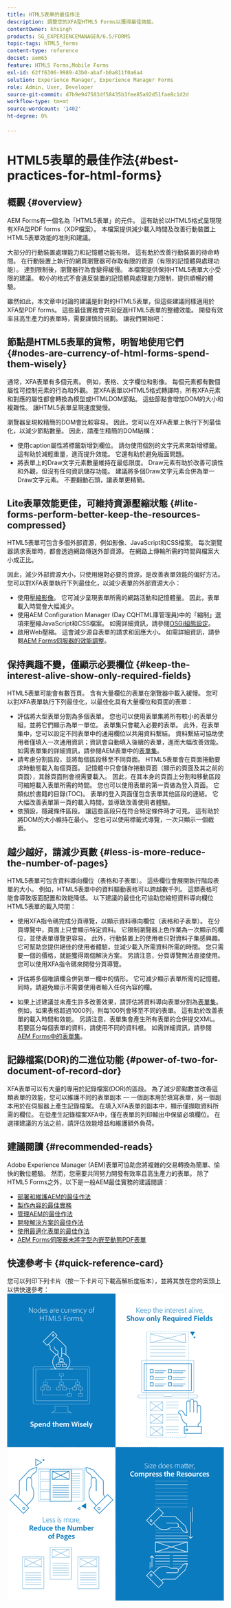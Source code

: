 ```yaml
---
title: HTML5表單的最佳作法
description: 調整您的XFA型HTML5 Forms以獲得最佳效能。
contentOwner: khsingh
products: SG_EXPERIENCEMANAGER/6.5/FORMS
topic-tags: hTML5_forms
content-type: reference
docset: aem65
feature: HTML5 Forms,Mobile Forms
exl-id: 62ff6306-9989-43b0-abaf-b0a811f0a6a4
solution: Experience Manager, Experience Manager Forms
role: Admin, User, Developer
source-git-commit: d7b9e947503df58435b3fee85a92d51fae8c1d2d
workflow-type: tm+mt
source-wordcount: '1402'
ht-degree: 0%

---
```


# HTML5表單的最佳作法{#best-practices-for-html-forms}

## 概觀 {#overview}

AEM Forms有一個名為「HTML5表單」的元件。 這有助於以HTML5格式呈現現有XFA型PDF forms（XDP檔案）。 本檔案提供減少載入時間及改善行動裝置上HTML5表單效能的准則和建議。

大部分的行動裝置處理能力和記憶體功能有限。 這有助於改善行動裝置的待命時間。 在行動裝置上執行的網頁瀏覽器可存取有限的資源（有限的記憶體與處理功能）。 達到限制後，瀏覽器行為會變得緩慢。 本檔案提供保持HTML5表單大小受限的建議。 較小的格式不會違反裝置的記憶體與處理能力限制，提供順暢的體驗。

雖然如此，本文章中討論的建議是針對的HTML5表單，但這些建議同樣適用於XFA型PDF forms。 這些最佳實務會共同促進HTML5表單的整體效能。 開發有效率且高生產力的表單時，需要謹慎的規劃。 讓我們開始吧：

## 節點是HTML5表單的貨幣，明智地使用它們 {#nodes-are-currency-of-html-forms-spend-them-wisely}

通常，XFA表單有多個元素。 例如，表格、文字欄位和影像。 每個元素都有數個屬性可控制元素的行為和外觀。 當XFA表單以HTML5格式轉譯時，所有XFA元素和對應的屬性都會轉換為模型或HTMLDOM節點。 這些節點會增加DOM的大小和複雜性。 讓HTML5表單呈現速度變慢。

瀏覽器呈現較精簡的DOM會比較容易。 因此，您可以在XFA表單上執行下列最佳化，以減少節點數量。 因此，請產生精簡的DOM結構：

* 使用caption屬性將標籤新增到欄位。 請勿使用個別的文字元素來新增標籤。 這有助於減輕重量，進而提升效能。 它還有助於避免版面問題。
* 將表單上的Draw文字元素數量維持在最低限度。 Draw元素有助於改善可讀性和外觀，但沒有任何資訊儲存功能。 建議將多個Draw文字元素合併為單一Draw文字元素。 不要翻動石頭，讓表單更精簡。

## Lite表單效能更佳，可維持資源壓縮狀態 {#lite-forms-perform-better-keep-the-resources-compressed}

HTML5表單可包含多個外部資源，例如影像、JavaScript和CSS檔案。 每次瀏覽器請求表單時，都會透過網路傳送外部資源。 在網路上傳輸所需的時間與檔案大小成正比。

因此，減少外部資源大小，只使用絕對必要的資源，是改善表單效能的偏好方法。 您可以對XFA表單執行下列最佳化，以減少表單的外部資源大小：

* 使用[壓縮影像](/help/assets/best-practices-for-optimizing-the-quality-of-your-images.md)。 它可減少呈現表單所需的網路活動和記憶體量。 因此，表單載入時間會大幅減少。
* 使用AEM Configuration Manager (Day CQHTML庫管理員)中的「縮制」選項來壓縮JavaScript和CSS檔案。 如需詳細資訊，請參閱[OSGi組態設定](/help/sites-deploying/osgi-configuration-settings.md)。
* 啟用Web壓縮。 這會減少源自表單的請求和回應大小。 如需詳細資訊，請參閱[AEM Forms伺服器的效能調整](https://helpx.adobe.com/tw/aem-forms/6-3/performance-tuning-aem-forms.html)。

## 保持興趣不變，僅顯示必要欄位  {#keep-the-interest-alive-show-only-required-fields}

HTML5表單可能會有數百頁。 含有大量欄位的表單在瀏覽器中載入緩慢。 您可以對XFA表單執行下列最佳化，以最佳化具有大量欄位和頁面的表單：

* 評估將大型表單分割為多個表單。 您也可以使用表單集將所有較小的表單分組，並將它們顯示為單一單位。 表單集只會載入必要的表單。 此外，在表單集中，您可以設定不同表單中的通用欄位以共用資料繫結。 資料繫結可協助使用者僅填入一次通用資訊；資訊會自動填入後續的表單，進而大幅改善效能。 如需表單集的詳細資訊，請參閱AEM表單中的[表單集](https://helpx.adobe.com/tw/aem-forms/6-3/formset-in-aem-forms.html)。
* 請考慮分割區段，並將每個區段移至不同頁面。 HTML5表單會在頁面捲動要求時動態載入每個頁面。 記憶體中只會儲存捲動頁面（顯示的頁面及其之前的頁面），其餘頁面則會視需要載入。 因此，在其本身的頁面上分割和移動區段可縮短載入表單所需的時間。 您也可以使用表單的第一頁做為登入頁面。 它類似於書籍的目錄(TOC)。 表單的登入頁面僅包含表單其他區段的連結。 它大幅改善表單第一頁的載入時間，並導致改善使用者體驗。
* 依預設，隱藏條件區段。 讓這些區段只在符合特定條件時才可見。 這有助於將DOM的大小維持在最小。 您也可以使用標籤式導覽，一次只顯示一個截面。

## 越少越好，請減少頁數 {#less-is-more-reduce-the-number-of-pages}

HTML5表單可包含資料導向欄位（表格和子表單）。 這些欄位會展開執行階段表單的大小。 例如，HTML5表單中的資料驅動表格可以跨越數千列。 這類表格可能會導致版面配置和效能降低。 以下建議的最佳化可協助您縮短資料導向欄位HTML5表單的載入時間：

* 使用XFA指令碼完成分頁導覽，以顯示資料導向欄位（表格和子表單）。 在分頁導覽中，頁面上只會顯示特定資料。 它限制瀏覽器上色作業為一次顯示的欄位，並使表單導覽更容易。 此外，行動裝置上的使用者只對資料子集感興趣。 它可幫助您提供絕佳的使用者體驗，並減少載入所需資料所需的時間。 您只需要一個的價格，就能獲得兩個解決方案。  另請注意，分頁導覽無法直接使用。 您可以使用XFA指令碼來開發分頁導覽。

* 評估將多個唯讀欄合併到單一欄中的情形。 它可減少顯示表單所需的記憶體。 同時，請避免顯示不需要使用者輸入任何內容的欄。
* 如果上述建議並未產生許多改善效果，請評估將資料導向表單分割為[表單集](https://helpx.adobe.com/tw/aem-forms/6-3/formset-in-aem-forms.html)。 例如，如果表格超過1000列，則每100列會移至不同的表單。 這有助於改善表單的載入時間和效能。  另請注意，表單集會產生所有表單的合併提交XML。 若要區分每個表單的資料，請使用不同的資料根。 如需詳細資訊，請參閱[AEM Forms中的表單集](https://helpx.adobe.com/tw/aem-forms/6-3/formset-in-aem-forms.html)。

## 記錄檔案(DOR)的二進位功能 {#power-of-two-for-document-of-record-dor}

XFA表單可以有大量的專用於記錄檔案(DOR)的區段。 為了減少節點數並改善這類表單的效能，您可以維護不同的表單副本 — 一個副本用於填寫表單，另一個副本用於在伺服器上產生記錄檔案。 在填入XFA表單的副本中，顯示僅擷取資料所需的欄位。 在從產生記錄檔案XFA中，僅在表單的列印輸出中保留必填欄位。 在選擇建議的方法之前，請評估效能增益和維護額外負荷。

## 建議閱讀  {#recommended-reads}

Adobe Experience Manager (AEM)表單可協助您將複雜的交易轉換為簡單、愉快的數位體驗。 然而，您需要共同努力開發有效率且高生產力的表單。 除了HTML5 Forms之外，以下是一般AEM最佳實務的建議閱讀：

* [部署和維護AEM的最佳作法](/help/sites-deploying/best-practices.md)
* [製作內容的最佳實務](/help/sites-authoring/best-practices.md)
* [管理AEM的最佳作法](/help/sites-administering/administer-best-practices.md)
* [開發解決方案的最佳作法](/help/sites-developing/best-practices.md)
* [使用最適化表單的最佳作法](/help/forms/using/adaptive-forms-best-practices.md)
* [AEM Forms伺服器未將字型內嵌至動態PDF表單](https://helpx.adobe.com/aem-forms/kb/aem-forms-server-does-not-embed-fonts-to-dynamic-pdf-form.html)

## 快速參考卡 {#quick-reference-card}

您可以列印下列卡片（按一下卡片可下載高解析度版本），並將其放在您的案頭上以供快速參考：
[![HTML5 Forms最佳作法快速參考卡](do-not-localize/best-practices_reference_card.png)](assets/html5_forms_best_practices_reference_card.pdf)
